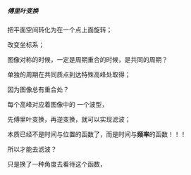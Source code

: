 ##### 傅里叶变换

把平面空间转化为在一个点上面旋转；

改变坐标系；

图像对称的时候，一定是周期重合的时候，是共同的周期？

单独的周期在共同质点到达特殊高峰处取得；



因为图像总有重合处？

每个高峰对应着图像中的 一个波型，

先傅里叶变换，再逆变换，就可以实现滤波；



本质已经不是时间与位置的函数了，而是时间与**频率**的函数！！！

所以才能去滤波？

只是换了一种角度去看待这个函数， 